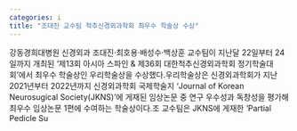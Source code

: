 ```yaml
---
categories: i
title: "조대진 교수팀 척추신경외과학회 최우수 학술상 수상"
---
```

강동경희대병원 신경외과 조대진·최호용·배성수·백상훈 교수팀이 지난달 22일부터 24일까지 개최된 ‘제13회 아시아 스파인 & 제36회 대한척추신경외과학회 정기학술대회’에서 최우수 학술상인 우리학술상을 수상했다.우리학술상은 신경외과학회가 지난 2021년부터 2022년까지 신경외과학회 국제학술지 ‘Journal of Korean Neurosugical Society(JKNS)’에 게재된 임상논문 중 연구 우수성과 독창성을 평가해 최우수 임상논문 1편에 수여하는 학술상이다.조 교수팀은 JKNS에 게재한 ‘Partial Pedicle Su
